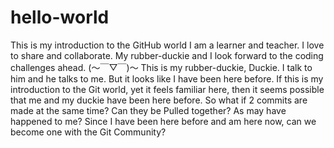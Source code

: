 # hello-world
This is my introduction to the GitHub world
I am a learner and teacher. I love to share and collaborate. My rubber-duckie and I look forward to the coding challenges ahead.
(～￣▽￣)～ This is my rubber-duckie, Duckie. I talk to him and he talks to me.
But it looks like I have been here before. If this is my introduction to the Git world, yet it feels familiar here, then it seems possible that me and my duckie have been here before.
So what if 2 commits are made at the same time? Can they be Pulled together? As may have happened to me? Since I have been here before and am here now, can we become one with the Git Community?

